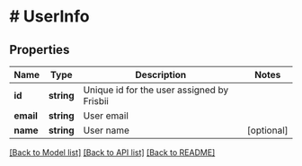 # # UserInfo

## Properties

Name | Type | Description | Notes
------------ | ------------- | ------------- | -------------
**id** | **string** | Unique id for the user assigned by Frisbii |
**email** | **string** | User email |
**name** | **string** | User name | [optional]

[[Back to Model list]](../../README.md#models) [[Back to API list]](../../README.md#endpoints) [[Back to README]](../../README.md)

